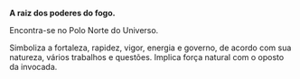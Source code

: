 **A raiz dos poderes do fogo.**

  

Encontra-se no Polo Norte do Universo.

  

Simboliza a fortaleza, rapidez, vigor, energia e governo, de acordo com sua
natureza, vários trabalhos e questões. Implica força natural com o oposto da
invocada.

